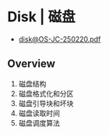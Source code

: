 
# Disk | 磁盘

- [disk@OS-JC-250220.pdf](./disk@OS-JC-250220.pdf)

## Overview

1. 磁盘结构
2. 磁盘格式化和分区
3. 磁盘引导块和坏块
4. 磁盘读取时间
5. 磁盘调度算法




